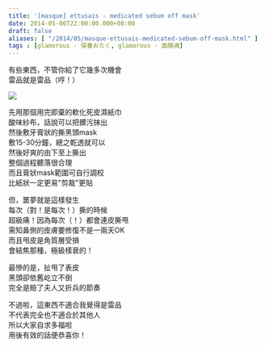 ```yaml
---
title: '[masque] ettusais - medicated sebum off mask'
date: 2014-05-06T22:00:00.000+08:00
draft: false
aliases: [ "/2014/05/masque-ettusais-medicated-sebum-off-mask.html" ]
tags : [glamorous - 保養おたく, glamorous - 面膜魂]
---
```


有些東西，不管你給了它幾多次機會  
雷品就是雷品（哼！）  

![](/images/ettusaissebumoff.jpg)

先用那個用完即棄的軟化死皮濕紙巾  
酸味紗布，話說可以把髒污抹出  
然後敷牙膏狀的撕黑頭mask  
敷15-30分鐘，總之乾透就可以  
然後好爽的由下至上撕出  
整個過程聽落很合理  
而且膏狀mask範圍可自行調校  
比紙狀一定更易"剪裁"更貼  
  
但，噩夢就是這樣發生  
每次（對！是每次！）撕的時候  
超級痛！因為每次（！）都會連皮撕甩  
需知鼻側的皮膚要修復不是一兩天OK  
而且甩皮是角質層受損  
會結焦那種，極級樣衰的！  
  
最慘的是，扯甩了表皮  
黑頭卻依舊屹立不倒  
完全是賠了夫人又折兵的節奏  
  
不過啦，這東西不適合我覺得是雷品  
不代表完全也不適合於其他人  
所以大家自求多福啦  
用後有效的話便恭喜你！
